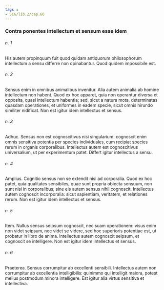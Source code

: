 ```yaml
---
tags : 
- SCG/lib.2/cap.66
---
```


### Contra ponentes intellectum et sensum esse idem

###### n. 1
His autem propinquum fuit quod quidam antiquorum philosophorum intellectum a sensu differre non opinabantur. Quod quidem impossibile est.

###### n. 2
Sensus enim in omnibus animalibus invenitur. Alia autem animalia ab homine intellectum non habent. Quod ex hoc apparet, quia non operantur diversa et opposita, quasi intellectum habentia; sed, sicut a natura mota, determinatas quasdam operationes, et uniformes in eadem specie, sicut omnis hirundo similiter nidificat. Non est igitur idem intellectus et sensus.

###### n. 3
Adhuc. Sensus non est cognoscitivus nisi singularium: cognoscit enim omnis sensitiva potentia per species individuales, cum recipiat species rerum in organis corporalibus. Intellectus autem est cognoscitivus universalium, ut per experimentum patet. Differt igitur intellectus a sensu.

###### n. 4
Amplius. Cognitio sensus non se extendit nisi ad corporalia. Quod ex hoc patet, quia qualitates sensibiles, quae sunt propria obiecta sensuum, non sunt nisi in corporalibus; sine eis autem sensus nihil cognoscit. Intellectus autem cognoscit incorporalia: sicut sapientiam, veritatem, et relationes rerum. Non est igitur idem intellectus et sensus.

###### n. 5
Item. Nullus sensus seipsum cognoscit, nec suam operationem: visus enim non videt seipsum, nec videt se videre, sed hoc superioris potentiae est, ut probatur in libro de anima. Intellectus autem cognoscit seipsum, et cognoscit se intelligere. Non est igitur idem intellectus et sensus.

###### n. 6
Praeterea. Sensus corrumpitur ab excellenti sensibili. Intellectus autem non corrumpitur ab excellentia intelligibilis: quinimmo qui intelligit maiora, potest melius postmodum minora intelligere. Est igitur alia virtus sensitiva et intellectiva.

